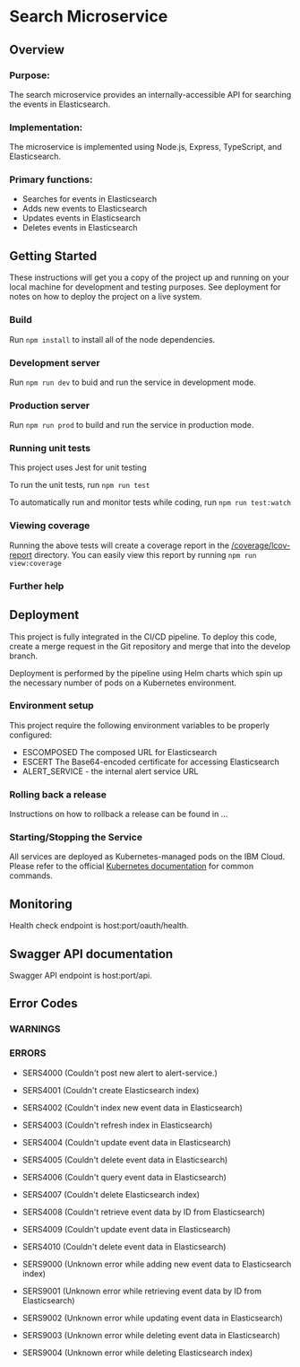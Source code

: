 # Search Microservice

## Overview

### Purpose:

The search microservice provides an internally-accessible API for searching the events in Elasticsearch.

### Implementation:

The microservice is implemented using Node.js, Express, TypeScript, and Elasticsearch.

### Primary functions:

- Searches for events in Elasticsearch
- Adds new events to Elasticsearch
- Updates events in Elasticsearch
- Deletes events in Elasticsearch

## Getting Started

These instructions will get you a copy of the project up and running on your local machine for development and testing purposes. See deployment for notes on how to deploy the project on a live system.

### Build

Run `npm install` to install all of the node dependencies.

### Development server

Run `npm run dev` to buid and run the service in development mode.

### Production server

Run `npm run prod` to build and run the service in production mode.

### Running unit tests

This project uses Jest for unit testing

To run the unit tests, run `npm run test`

To automatically run and monitor tests while coding, run `npm run test:watch`

### Viewing coverage

Running the above tests will create a coverage report in the [/coverage/lcov-report](./coverage/lcov-report/index.html)
directory. You can easily view this report by running `npm run view:coverage`

### Further help

## Deployment

This project is fully integrated in the CI/CD pipeline. To deploy this code, create a merge
request in the Git repository and merge that into the develop branch.

Deployment is performed by the pipeline using Helm charts which spin up the necessary number of pods on a Kubernetes environment.

### Environment setup

This project require the following environment variables to be properly configured:

- ESCOMPOSED The composed URL for Elasticsearch
- ESCERT The Base64-encoded certificate for accessing Elasticsearch
- ALERT_SERVICE - the internal alert service URL

### Rolling back a release

Instructions on how to rollback a release can be found in ...

### Starting/Stopping the Service

All services are deployed as Kubernetes-managed pods on the IBM Cloud. Please refer to the official
[Kubernetes documentation](https://kubernetes.io/docs/reference/kubectl/cheatsheet/) for common commands.

## Monitoring

Health check endpoint is host:port/oauth/health.

## Swagger API documentation

Swagger API endpoint is host:port/api.

## Error Codes

### WARNINGS

### ERRORS

- SERS4000 (Couldn't post new alert to alert-service.)
- SERS4001 (Couldn't create Elasticsearch index)
- SERS4002 (Couldn't index new event data in Elasticsearch)
- SERS4003 (Couldn't refresh index in Elasticsearch)
- SERS4004 (Couldn't update event data in Elasticsearch)
- SERS4005 (Couldn't delete event data in Elasticsearch)
- SERS4006 (Couldn't query event data in Elasticsearch)
- SERS4007 (Couldn't delete Elasticsearch index)
- SERS4008 (Couldn't retrieve event data by ID from Elasticsearch)
- SERS4009 (Couldn't update event data in Elasticsearch)
- SERS4010 (Couldn't delete event data in Elasticsearch)

- SERS9000 (Unknown error while adding new event data to Elasticsearch index)
- SERS9001 (Unknown error while retrieving event data by ID from Elasticsearch)
- SERS9002 (Unknown error while updating event data in Elasticsearch)
- SERS9003 (Unknown error while deleting event data in Elasticsearch)
- SERS9004 (Unknown error while deleting Elasticsearch index)
